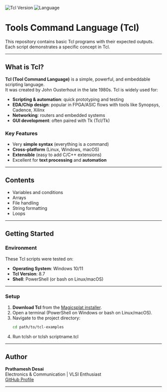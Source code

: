 ![Tcl Version](https://img.shields.io/badge/Tcl-8.7-blue?logo=tcl) 
![Language](https://img.shields.io/badge/Language-Tcl-orange?logo=tcl)

# Tools Command Language (Tcl)

This repository contains basic Tcl programs with their expected outputs.  
Each script demonstrates a specific concept in Tcl.

---

## What is Tcl?

**Tcl (Tool Command Language)** is a simple, powerful, and embeddable scripting language.  
It was created by John Ousterhout in the late 1980s. Tcl is widely used for:

- **Scripting & automation**: quick prototyping and testing  
- **EDA/Chip design**: popular in FPGA/ASIC flows with tools like Synopsys, Cadence, Xilinx  
- **Networking**: routers and embedded systems  
- **GUI development**: often paired with Tk (Tcl/Tk)  

### Key Features
- Very **simple syntax** (everything is a command)  
- **Cross-platform** (Linux, Windows, macOS)  
- **Extensible** (easy to add C/C++ extensions)  
- Excellent for **text processing** and **automation**  

---

## Contents
- Variables and conditions  
- Arrays  
- File handling  
- String formatting  
- Loops  

---

## Getting Started

### Environment

These Tcl scripts were tested on:

- **Operating System**: Windows 10/11  
- **Tcl Version**: 8.7  
- **Shell**: PowerShell (or bash on Linux/macOS)  

---

### Setup

1. **Download Tcl** from the [Magicsplat installer](https://www.magicsplat.com/tcl-installer/).  
2. Open a terminal (PowerShell on Windows or bash on Linux/macOS).  
3. Navigate to the project directory:  
   ```bash
   cd path/to/tcl-examples
   ```
4. Run tclsh or tclsh scriptname.tcl

---

## Author 
**Prathamesh Desai**  
Electronics & Communication | VLSI Enthusiast  
[GitHub Profile](https://github.com/Pheno-x)

---
